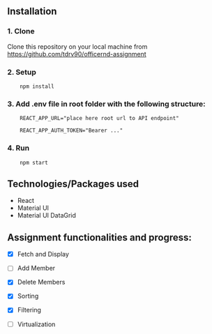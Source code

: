 ## Installation
### 1. Clone
Clone this repository on your local machine from https://github.com/tdrv90/officernd-assignment

### 2. Setup

```
    npm install
```

### 3. Add .env file in root folder with the following structure:
```
    REACT_APP_URL="place here root url to API endpoint"
    
    REACT_APP_AUTH_TOKEN="Bearer ..."
```

### 4. Run
```
    npm start
```

## Technologies/Packages used
- React
- Material UI
- Material UI DataGrid

## Assignment functionalities and progress:
- [x] Fetch and Display
- [ ] Add Member
- [x] Delete Members
- [x] Sorting
- [x] Filtering
- [ ] Virtualization

